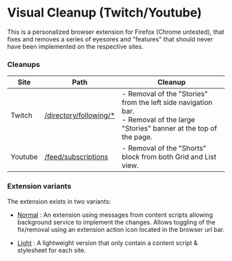 # Visual Cleanup (Twitch/Youtube)
This is a personalized browser extension for Firefox (Chrome untested), that fixes and removes a series of eyesores and "features" that should never have been implemented on the respective sites.

### Cleanups
<!--
<table>
    <tr>
        <td>Site</td>
        <td>Path</td>
        <td>Cleanup</td>
    </tr>
  <tr>
    <td>Twitch</td>
    <td>/directory/following/</td>
    <td>
        - Removal of the "Stories" from the left side navigation bar. <br/>
        - Removal of the large "Stories" banner at the top of the page. <br/>
    </td>
  </tr>
  <tr>
    <td>Youtube</td>
    <td>[/feed/subscriptions](https://www.youtube.com/feed/subscriptions)</td>
    <td>
        - Removal of the "Short" block from both Grid and List view.
    </td>
  </tr>
</table>
-->

| Site	    | Path 	| Cleanup	|   
|---	    |---	|---	|
| Twitch 	| [/directory/following/*](https://www.twitch.com/directory/following)	| - Removal of the "Stories" from the left side navigation bar. <br/> - Removal of the large "Stories" banner at the top of the page. <br/>	|
| Youtube  	| [/feed/subscriptions](https://www.youtube.com/feed/subscriptions)	| - Removal of the "Shorts" block from both Grid and List view. |


### Extension variants
The extension exists in two variants:

- [Normal](/src/) : An extension using messages from content scripts allowing background service to implement the changes. Allows toggling of the fix/removal using an extension action icon located in the browser url bar.

- [Light](/src-light/) : A lightweight version that only contain a content script & stylesheet for each site.
